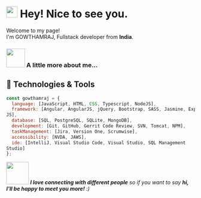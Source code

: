 <h1><img src="https://emojis.slackmojis.com/emojis/images/1531849430/4246/blob-sunglasses.gif?1531849430" width="30"/> Hey! Nice to see you.</h1>

<p>Welcome to my page! </br> I'm GOWTHAMRAJ, Fullstack developer from <b>India</b>. </p>

### <img src="https://media.giphy.com/media/VgCDAzcKvsR6OM0uWg/giphy.gif" width="50"> A little more about me...

## 🔧 Technologies & Tools

```javascript
const gowthamraj = {
  language: [JavaScript, HTML, CSS, Typescript, NodeJS],
  framework: [Angular, AngularJS, jQuery, Bootstrap, SASS, Jasmine, Express
JS],
  database: [SQL, PostgreSQL, SQLite, MongoDB],
  development: [Git, GitHub, Gerrit Code Review, SVN, Tomcat, NPM],
  taskManagement: [Jira, Version One, Scrumwise],
  accessibility: [NVDA, JAWS],
  ide: [IntelliJ, Visual Studio Code, Visual Studio, SQL Management
Studio]
};
```

<img src="https://media.giphy.com/media/LnQjpWaON8nhr21vNW/giphy.gif" width="60"> <em><b>I love connecting with different people</b> so if you want to say <b>hi, I'll be happy to meet you more!</b> :)</em>
